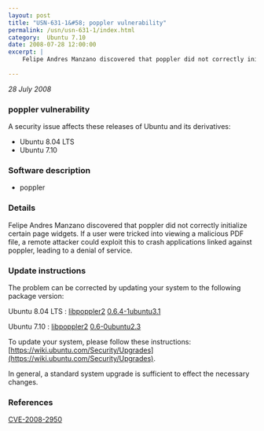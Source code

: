 ```yaml
---
layout: post
title: "USN-631-1&#58; poppler vulnerability"
permalink: /usn/usn-631-1/index.html
category:  Ubuntu 7.10
date: 2008-07-28 12:00:00
excerpt: |
    Felipe Andres Manzano discovered that poppler did not correctly initialize certain page widgets.  If a user were tricked into viewing a malicious PDF file, a remote attacker could exploit this to crash applications linked against poppler, leading to a denial of service. 
    
--- 
```

 
 

*28 July 2008*

### poppler vulnerability

A security issue affects these releases of Ubuntu and its derivatives:

* Ubuntu 8.04 LTS
* Ubuntu 7.10

### Software description

* poppler 

### Details

Felipe Andres Manzano discovered that poppler did not correctly initialize certain page widgets. If a user were tricked into viewing a malicious PDF file, a remote attacker could exploit this to crash applications linked against poppler, leading to a denial of service. 

### Update instructions

The problem can be corrected by updating your system to the following package version:

Ubuntu 8.04 LTS
 : [libpoppler2](https://launchpad.net/ubuntu/+source/poppler) <span> [0.6.4-1ubuntu3.1](https://launchpad.net/ubuntu/+source/poppler/0.6.4-1ubuntu3.1) </span> 

Ubuntu 7.10
 : [libpoppler2](https://launchpad.net/ubuntu/+source/poppler) <span> [0.6-0ubuntu2.3](https://launchpad.net/ubuntu/+source/poppler/0.6-0ubuntu2.3) </span> 

To update your system, please follow these instructions: [https://wiki.ubuntu.com/Security/Upgrades](https://wiki.ubuntu.com/Security/Upgrades).

In general, a standard system upgrade is sufficient to effect the necessary changes. 

### References

 
 [CVE-2008-2950](http://people.ubuntu.com/~ubuntu-security/cve/CVE-2008-2950)
 

